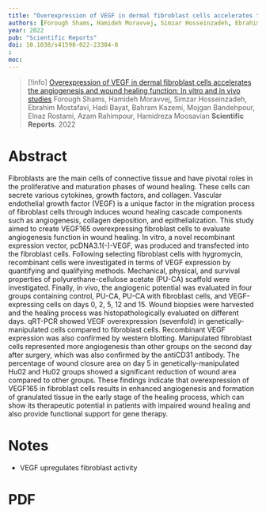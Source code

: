 ```yaml
---
title: "Overexpression of VEGF in dermal fibroblast cells accelerates the angiogenesis and wound healing function: In vitro and in vivo studies"
authors: [Forough Shams, Hamideh Moravvej, Simzar Hosseinzadeh, Ebrahim Mostafavi, Hadi Bayat, Bahram Kazemi, Mojgan Bandehpour, Elnaz Rostami, Azam Rahimpour, Hamidreza Moosavian]
year: 2022
pub: "Scientific Reports"
doi: 10.1038/s41598-022-23304-8
: 
moc: 
---
```

>[!info]
[Overexpression of VEGF in dermal fibroblast cells accelerates the angiogenesis and wound healing function: In vitro and in vivo studies](https://pubmed.ncbi.nlm.nih.gov//)
Forough Shams, Hamideh Moravvej, Simzar Hosseinzadeh, Ebrahim Mostafavi, Hadi Bayat, Bahram Kazemi, Mojgan Bandehpour, Elnaz Rostami, Azam Rahimpour, Hamidreza Moosavian
**Scientific Reports**. 2022

# Abstract
Fibroblasts are the main cells of connective tissue and have pivotal roles in the proliferative and maturation phases of wound healing. These cells can secrete various cytokines, growth factors, and collagen. Vascular endothelial growth factor (VEGF) is a unique factor in the migration process of fibroblast cells through induces wound healing cascade components such as angiogenesis, collagen deposition, and epithelialization. This study aimed to create VEGF165 overexpressing fibroblast cells to evaluate angiogenesis function in wound healing. In vitro, a novel recombinant expression vector, pcDNA3.1(-)-VEGF, was produced and transfected into the fibroblast cells. Following selecting fibroblast cells with hygromycin, recombinant cells were investigated in terms of VEGF expression by quantifying and qualifying methods. Mechanical, physical, and survival properties of polyurethane-cellulose acetate (PU-CA) scaffold were investigated. Finally, in vivo, the angiogenic potential was evaluated in four groups containing control, PU-CA, PU-CA with fibroblast cells, and VEGF-expressing cells on days 0, 2, 5, 12 and 15. Wound biopsies were harvested and the healing process was histopathologically evaluated on different days. qRT-PCR showed VEGF overexpression (sevenfold) in genetically-manipulated cells compared to fibroblast cells. Recombinant VEGF expression was also confirmed by western blotting. Manipulated fibroblast cells represented more angiogenesis than other groups on the second day after surgery, which was also confirmed by the antiCD31 antibody. The percentage of wound closure area on day 5 in genetically-manipulated Hu02 and Hu02 groups showed a significant reduction of wound area compared to other groups. These findings indicate that overexpression of VEGF165 in fibroblast cells results in enhanced angiogenesis and formation of granulated tissue in the early stage of the healing process, which can show its therapeutic potential in patients with impaired wound healing and also provide functional support for gene therapy.

# Notes
- VEGF upregulates fibroblast activity

# PDF
